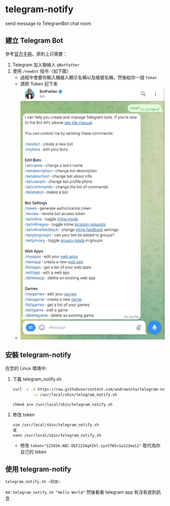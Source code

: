 # telegram-notify

send message to TelegramBot chat room


## 建立 Telegram Bot

參考[官方手冊](https://core.telegram.org/bots/features#botfather)。原則上只需要：

1. Telegram 加入聯絡人 `@BotFather`
2. 使用 `/newbot` 指令（如下圖）
	* 過程中會要你輸入機器人顯示名稱以及帳號名稱，然後給你一個 `Token`
	* 請把 Token 記下來
	* ![](BotFather.png)

## 安裝 telegram-notify

在您的 Linux 環境中:

1. 下載 telegram_notify.sh
	```bash
	curl -s -k https://raw.githubusercontent.com/andrewintw/telegram-notify/main/telegram_notify.sh \
             -o /usr/local/sbin/telegram_notify.sh
 	```
 	```
 	chmod a+x /usr/local/sbin/telegram_notify.sh
	```
2. 修改 token
	```
	vim /usr/local/sbin/telegram_notify.sh
 	或
  	nano /usr/local/sbin/telegram_notify.sh
 	```
	* 修改 `token="123456:ABC-DEF1234ghIkl-zyx57W2v1u123ew11"` 取代為你自己的 token

## 使用 telegram-notify

```bash
telegram_notify.sh <訊息>
```

ex: `telegram_notify.sh "Hello World"` 然後看看 telegram app 有沒有收到訊息

